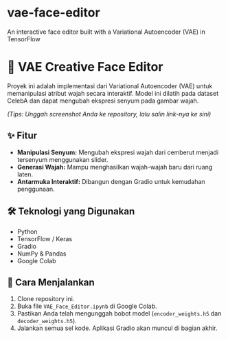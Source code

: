 # vae-face-editor
An interactive face editor built with a Variational Autoencoder (VAE) in TensorFlow

# 🎨 VAE Creative Face Editor

Proyek ini adalah implementasi dari Variational Autoencoder (VAE) untuk memanipulasi atribut wajah secara interaktif. Model ini dilatih pada dataset CelebA dan dapat mengubah ekspresi senyum pada gambar wajah.


*(Tips: Unggah screenshot Anda ke repository, lalu salin link-nya ke sini)*

## ✨ Fitur
- **Manipulasi Senyum:** Mengubah ekspresi wajah dari cemberut menjadi tersenyum menggunakan slider.
- **Generasi Wajah:** Mampu menghasilkan wajah-wajah baru dari ruang laten.
- **Antarmuka Interaktif:** Dibangun dengan Gradio untuk kemudahan penggunaan.

## 🛠️ Teknologi yang Digunakan
- Python
- TensorFlow / Keras
- Gradio
- NumPy & Pandas
- Google Colab

## 🚀 Cara Menjalankan
1.  Clone repository ini.
2.  Buka file `VAE_Face_Editor.ipynb` di Google Colab.
3.  Pastikan Anda telah mengunggah bobot model (`encoder_weights.h5` dan `decoder_weights.h5`).
4.  Jalankan semua sel kode. Aplikasi Gradio akan muncul di bagian akhir.

